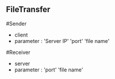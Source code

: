 ## FileTransfer
#Sender
- client
- parameter : 'Server IP' 'port' 'file name'

#Receiver
- server
- parameter : 'port' 'file name'
